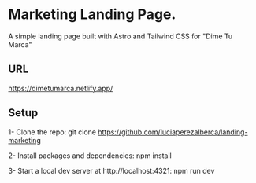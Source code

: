 # Marketing Landing Page.

A simple landing page built with Astro and Tailwind CSS for "Dime Tu Marca"

## URL

https://dimetumarca.netlify.app/

## Setup

1- Clone the repo:
        git clone https://github.com/luciaperezalberca/landing-marketing

2- Install packages and dependencies:
        npm install

3- Start a local dev server at http://localhost:4321:
        npm run dev